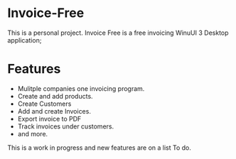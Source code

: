 # Invoice-Free

This is a personal project.
Invoice Free is a free invoicing WinuUI 3 Desktop application;

# Features
- Mulitple companies one invoicing program.
- Create and add products.
- Create Customers
- Add and create Invoices.
- Export invoice to PDF
- Track invoices under customers.
- and more.

This is a work in progress and new features are on a list To do.
